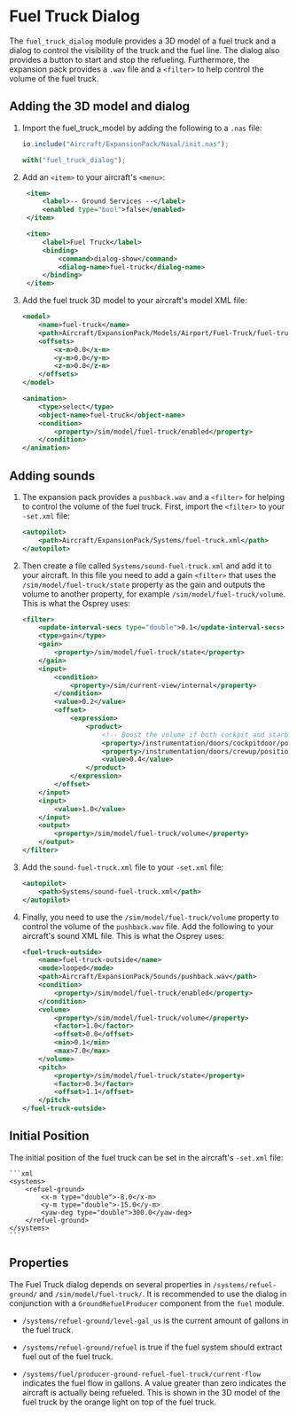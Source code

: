 Fuel Truck Dialog
=================

The `fuel_truck_dialog` module provides a 3D model of a fuel truck and a dialog to control the visibility of the truck and the fuel line. The dialog also provides a button to start and stop the refueling. Furthermore, the expansion pack provides a `.wav` file and a `<filter>` to help control the volume of the fuel truck.

Adding the 3D model and dialog
------------------------------

1. Import the fuel_truck_model by adding the following to a `.nas` file:

    ```javascript
    io.include("Aircraft/ExpansionPack/Nasal/init.nas");

    with("fuel_truck_dialog");
    ```

2. Add an `<item>` to your aircraft's `<menu>`:

   ```xml
    <item>
        <label>-- Ground Services --</label>
        <enabled type="bool">false</enabled>
    </item>

    <item>
        <label>Fuel Truck</label>
        <binding>
            <command>dialog-show</command>
            <dialog-name>fuel-truck</dialog-name>
        </binding>
    </item>
    ```

3. Add the fuel truck 3D model to your aircraft's model XML file:

    ```xml
    <model>
        <name>fuel-truck</name>
        <path>Aircraft/ExpansionPack/Models/Airport/Fuel-Truck/fuel-truck.xml</path>
        <offsets>
            <x-m>0.0</x-m>
            <y-m>0.0</y-m>
            <z-m>0.0</z-m>
        </offsets>
    </model>

    <animation>
        <type>select</type>
        <object-name>fuel-truck</object-name>
        <condition>
            <property>/sim/model/fuel-truck/enabled</property>
        </condition>
    </animation>
    ```

Adding sounds
-------------

1. The expansion pack provides a `pushback.wav` and a `<filter>` for helping to control the volume of the fuel truck. First, import the `<filter>` to your `-set.xml` file:

    ```xml
    <autopilot>
        <path>Aircraft/ExpansionPack/Systems/fuel-truck.xml</path>
    </autopilot>
    ```

2. Then create a file called `Systems/sound-fuel-truck.xml` and add it to your aircraft. In this file you need to add a gain `<filter>` that uses the `/sim/model/fuel-truck/state` property as the gain and outputs the volume to another property, for example `/sim/model/fuel-truck/volume`. This is what the Osprey uses:

    ```xml
    <filter>
        <update-interval-secs type="double">0.1</update-interval-secs>
        <type>gain</type>
        <gain>
            <property>/sim/model/fuel-truck/state</property>
        </gain>
        <input>
            <condition>
                <property>/sim/current-view/internal</property>
            </condition>
            <value>0.2</value>
            <offset>
                <expression>
                    <product>
                        <!-- Boost the volume if both cockpit and starboard doors are open -->
                        <property>/instrumentation/doors/cockpitdoor/position-norm</property>
                        <property>/instrumentation/doors/crewup/position-norm</property>
                        <value>0.4</value>
                    </product>
                </expression>
            </offset>
        </input>
        <input>
            <value>1.0</value>
        </input>
        <output>
            <property>/sim/model/fuel-truck/volume</property>
        </output>
    </filter>
    ```

3. Add the `sound-fuel-truck.xml` file to your `-set.xml` file:

    ```xml
    <autopilot>
        <path>Systems/sound-fuel-truck.xml</path>
    </autopilot>
    ```

4. Finally, you need to use the `/sim/model/fuel-truck/volume` property to control the volume of the `pushback.wav` file. Add the following to your aircraft's sound XML file. This is what the Osprey uses:

    ```xml
    <fuel-truck-outside>
        <name>fuel-truck-outside</name>
        <mode>looped</mode>
        <path>Aircraft/ExpansionPack/Sounds/pushback.wav</path>
        <condition>
            <property>/sim/model/fuel-truck/enabled</property>
        </condition>
        <volume>
            <property>/sim/model/fuel-truck/volume</property>
            <factor>1.0</factor>
            <offset>0.0</offset>
            <min>0.1</min>
            <max>7.0</max>
        </volume>
        <pitch>
            <property>/sim/model/fuel-truck/state</property>
            <factor>0.3</factor>
            <offset>1.1</offset>
        </pitch>
    </fuel-truck-outside>
    ```

Initial Position
----------------

The initial position of the fuel truck can be set in the aircraft's `-set.xml` file:

    ```xml
    <systems>
        <refuel-ground>
            <x-m type="double">-8.0</x-m>
            <y-m type="double">-15.0</y-m>
            <yaw-deg type="double">300.0</yaw-deg>
        </refuel-ground>
    </systems>
    ```

Properties
----------

The Fuel Truck dialog depends on several properties in `/systems/refuel-ground/` and `/sim/model/fuel-truck/`. It is recommended to use the dialog in conjunction with a `GroundRefuelProducer` component from the `fuel` module.

* `/systems/refuel-ground/level-gal_us` is the current amount of gallons in the fuel truck.

* `/systems/refuel-ground/refuel` is true if the fuel system should extract fuel out of the fuel truck.

* `/systems/fuel/producer-ground-refuel-fuel-truck/current-flow` indicates the fuel flow in gallons. A value greater than zero indicates the aircraft is actually being refueled. This is shown in the 3D model of the fuel truck by the orange light on top of the fuel truck.
